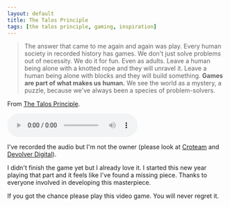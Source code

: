 ```yaml
---
layout: default
title: The Talos Principle
tags: [the talos principle, gaming, inspiration]
---
```


> The answer that came to me again and again was play. Every human society in recorded history has games. We don't just solve problems out of necessity. We do it for fun. Even as adults. Leave a human being alone with a knotted rope and they will unravel it. Leave a human being alone with blocks and they will build something. **Games are part of what makes us human.** We see the world as a mystery, a puzzle, because we've always been a species of problem-solvers.

From [The Talos Principle](https://en.wikipedia.org/wiki/The_Talos_Principle).

<audio controls>
  <source src="/public/audio/the-talos-principle/problem-solvers.wav" type="audio/wav">
  Your browser does not support the audio element.
</audio>

I've recorded the audio but I'm not the owner (please look at [Croteam](http://www.croteam.com/) and [Devolver Digital](http://www.devolverdigital.com/)).

I didn't finish the game yet but I already love it. I started this new year playing that part and it feels like I've found a missing piece. Thanks to everyone involved in developing this masterpiece.

If you got the chance please play this video game. You will never regret it.
